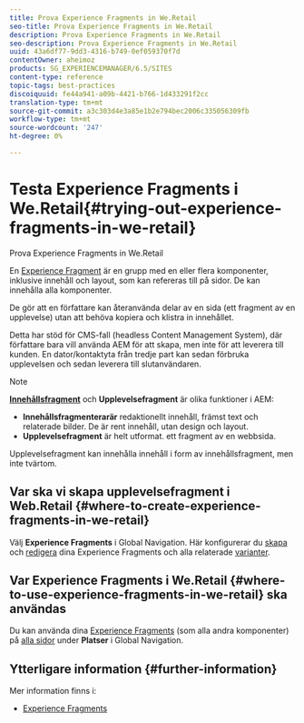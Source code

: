 ```yaml
---
title: Prova Experience Fragments in We.Retail
seo-title: Prova Experience Fragments in We.Retail
description: Prova Experience Fragments in We.Retail
seo-description: Prova Experience Fragments in We.Retail
uuid: 43a6df77-9dd3-4316-b749-0ef059370f7d
contentOwner: aheimoz
products: SG_EXPERIENCEMANAGER/6.5/SITES
content-type: reference
topic-tags: best-practices
discoiquuid: fe44a941-a09b-4421-b766-1d433291f2cc
translation-type: tm+mt
source-git-commit: a3c303d4e3a85e1b2e794bec2006c335056309fb
workflow-type: tm+mt
source-wordcount: '247'
ht-degree: 0%

---
```



# Testa Experience Fragments i We.Retail{#trying-out-experience-fragments-in-we-retail}

Prova Experience Fragments in We.Retail

En [Experience Fragment](/help/sites-authoring/experience-fragments.md) är en grupp med en eller flera komponenter, inklusive innehåll och layout, som kan refereras till på sidor. De kan innehålla alla komponenter.

De gör att en författare kan återanvända delar av en sida (ett fragment av en upplevelse) utan att behöva kopiera och klistra in innehållet.

Detta har stöd för CMS-fall (headless Content Management System), där författare bara vill använda AEM för att skapa, men inte för att leverera till kunden. En dator/kontaktyta från tredje part kan sedan förbruka upplevelsen och sedan leverera till slutanvändaren.

>[!NOTE]
>
>**[Innehållsfragment](/help/sites-developing/we-retail-content-fragments.md)** och  **Upplevelsefragment** är olika funktioner i AEM:
>
>* **Innehållsfragmenterarär** redaktionellt innehåll, främst text och relaterade bilder. De är rent innehåll, utan design och layout.
>* **Upplevelsefragment** är helt utformat. ett fragment av en webbsida.

>
>
Upplevelsefragment kan innehålla innehåll i form av innehållsfragment, men inte tvärtom.

## Var ska vi skapa upplevelsefragment i Web.Retail {#where-to-create-experience-fragments-in-we-retail}

Välj **Experience Fragments** i Global Navigation. Här konfigurerar du [skapa](/help/sites-authoring/experience-fragments.md#creating-an-experience-fragment) och [redigera](/help/sites-authoring/experience-fragments.md#editing-your-experience-fragment) dina Experience Fragments och alla relaterade [varianter](/help/sites-authoring/experience-fragments.md#creating-an-experience-fragment-variation).

## Var Experience Fragments i We.Retail {#where-to-use-experience-fragments-in-we-retail} ska användas

Du kan använda dina [Experience Fragments](/help/sites-authoring/experience-fragments.md#using-your-experience-fragment) (som alla andra komponenter) på [alla sidor](/help/sites-authoring/editing-content.md) under **Platser** i Global Navigation.

## Ytterligare information {#further-information}

Mer information finns i:

* [Experience Fragments](/help/sites-authoring/experience-fragments.md)

